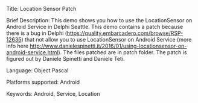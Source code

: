 Title: Location Sensor Patch

Brief Description: This demo shows you how to use the LocationSensor on Android Service in Delphi Seattle. 
This demo contains a patch because there is a bug in Delphi (https://quality.embarcadero.com/browse/RSP-12635) that not allow you to use LocationSensor on Android Service (more info here http://www.danielespinetti.it/2016/01/using-locationsensor-on-android-service.html).
The files patched are in patch folder.
The patch is figured out by Daniele Spinetti and Daniele Teti.

Language: Object Pascal

Platforms supported: Android

Keywords: Android, Service, Location